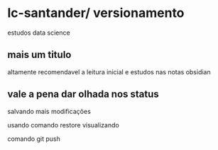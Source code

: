 # lc-santander/ versionamento
estudos data science

## mais um titulo

altamente recomendavel a leitura inicial e estudos nas notas obsidian

## vale a pena dar olhada nos status
salvando mais modificações

usando comando restore
visualizando

comando git push
